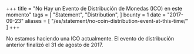 +++
title = "No Hay un Evento de Distribución de Monedas (ICO) en este momento"
tags = [
    "Statement",
    "Distribution",
]
bounty = 1
date = "2017-09-23"
aliases = [
	"/es/statement/no-coin-distribution-event-at-this-time/"
]
+++

No estamos haciendo una ICO actualmente.
El evento de distribución anterior finalizó el 31 de agosto de 2017.
